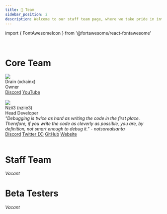 ```yaml
---
title: 👑 Team
sidebar_position: 2
description: Welcome to our staff team page, where we take pride in introducing the individuals who make up the backbone of our team managing Sentry. Our team comprises passionate and skilled professionals, each contributing their unique talents to drive our collective success.
---
```


import { FontAwesomeIcon } from '@fortawesome/react-fontawesome'

<br/>

# Core Team

<div class="card-demo">
  <div class="card">
    <div class="card__header">
      <div class="avatar">
        <img
          class="avatar__photo"
          src="https://cdn.discordapp.com/avatars/1065745735552860252/3a162556fb4dfa9f0c35fc2ddc774012.png?size=1024" />
        <div class="avatar__intro">
          <div class="avatar__name">Drain (xdrainx)</div>
          <div class="avatar__subtitle">
            <span class="badge badge--grey">Owner</span>
          </div>
        <em></em>
        </div>
      </div>
    </div>
    <div class="card__footer">
      <div class="button-group button-group--block">
        <a class="button button--primary" href="https://discordlookup.com/user/1065745735552860252" style={{'backgroundColor': '#5865f2', 'borderColor': '#5865f2'}}><FontAwesomeIcon icon="fa-brands fa-discord" /> Discord</a>
        <a class="button button--primary" style={{'backgroundColor': '#ff0000', 'borderColor': '#ff0000'}} href="https://www.youtube.com/channel/UC28OmyMp0bBhltjICW6iKSQ"><FontAwesomeIcon icon="fa-brands fa-youtube" /> YouTube</a>
      </div>
    </div>
  </div>
</div>
<br/>
<div class="card-demo">
  <div class="card">
    <div class="card__header">
      <div class="avatar">
        <img
          class="avatar__photo"
          src="https://cdn.discordapp.com/avatars/550476809280421903/5df5fb484f2a00793771514a0a120ff1.png?size=1024" />
        <div class="avatar__intro">
          <div class="avatar__name">Nzii3 (nziie3)</div>
          <div class="avatar__subtitle">
            <span class="badge badge--grey">Head Developer</span>
          </div>
        <em>"Debugging is twice as hard as writing the code in the first place. Therefore, if you write the code as cleverly as possible, you are, by definition, not smart enough to debug it." - notsorealsanta</em>
        </div>
      </div>
    </div>
    <div class="card__footer">
      <div class="button-group button-group--block">
        <a class="button button--primary" href="https://discordlookup.com/user/550476809280421903" style={{'backgroundColor': '#5865f2', 'borderColor': '#5865f2'}}><FontAwesomeIcon icon="fa-brands fa-discord" /> Discord</a>
        <a class="button button--primary" style={{'backgroundColor': '#1DA1F2', 'borderColor': '#1DA1F2'}} href="https://twitter.com/4realnziie"><FontAwesomeIcon icon="fa-brands fa-twitter" /> Twitter (X)</a>
        <a class="button button--primary" style={{'backgroundColor': '#24292e', 'borderColor': '#24292e'}} href="https://github.com/Nzii3"><FontAwesomeIcon icon="fa-brands fa-github" /> GitHub</a>
        <a class="button button--secondary" href="https://nziie.xyz"><FontAwesomeIcon icon="fa-solid fa-globe" /> Website</a>
      </div>
    </div>
  </div>
</div>
<br/>

# Staff Team
*Vacant*

<!-- <div class="card-demo">
  <div class="card">
    <div class="card__header">
      <div class="avatar">
        <img
          class="avatar__photo"
          src="https://cdn.discordapp.com/avatars/1080547347538378885/b5cb5069742f6bc7412d18118f0d7790.png?size=1024" />
        <div class="avatar__intro">
          <div class="avatar__name">FarfousSK (farfous1)</div>
          <div class="avatar__subtitle">
            <span class="badge badge--grey">Support Team</span> <span class="badge badge--grey">Beta Tester</span>
          </div>
          <em>If losing makes the person stronger, the reader of this quote had to be the strongest person ever existed</em>
        </div>
      </div>
    </div>
    <div class="card__footer">
      <div class="button-group button-group--block">
        <a class="button button--primary" href="https://discordlookup.com/user/1080547347538378885"><FontAwesomeIcon icon="fa-brands fa-discord" /> Discord</a>
        <a class="button button--primary" style={{'backgroundColor': '#1DB954', 'borderColor': '#1DB954'}} href="https://open.spotify.com/user/31fb52q7e3or7aqm4xpea3lcbgoa"><FontAwesomeIcon icon="fa-brands fa-spotify" /> Spotify</a>
      </div>
    </div>
  </div>
</div> -->
<!-- <br/>
<div class="card-demo">
  <div class="card">
    <div class="card__header">
      <div class="avatar">
        <img
          class="avatar__photo"
          src="https://cdn.discordapp.com/avatars/1060951966496325713/171c613fa148a6dd0da631883521a496.webp?size=2048" />
        <div class="avatar__intro">
          <div class="avatar__name">spekboi (speakermanboi)</div>
          <div class="avatar__subtitle">
            <span class="badge badge--grey">Support Team</span> <span class="badge badge--grey">Beta Tester</span>
          </div>
        <em>do or do not there is not try -Yoda</em>
        </div>
      </div>
    </div>
    <div class="card__footer">
      <div class="button-group button-group--block">
        <a class="button button--primary" href="https://discordlookup.com/user/1060951966496325713"><FontAwesomeIcon icon="fa-brands fa-discord" /> Discord</a>
        <a class="button button--primary" style={{'backgroundColor': '#ff0000', 'borderColor': '#ff0000'}} href="https://youtube.com/@Locksonroblox?si=QZMfk5yxx8pBiV5A"><FontAwesomeIcon icon="fa-brands fa-youtube" /> YouTube</a>
      </div>
    </div>
  </div>
</div>
<br/> -->

# Beta Testers
*Vacant*